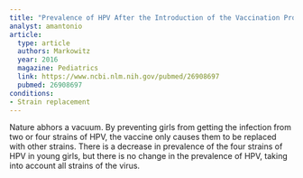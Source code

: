 ```yaml
---
title: "Prevalence of HPV After the Introduction of the Vaccination Program in the United States"
analyst: amantonio
article:
  type: article
  authors: Markowitz
  year: 2016
  magazine: Pediatrics
  link: https://www.ncbi.nlm.nih.gov/pubmed/26908697
  pubmed: 26908697
conditions:
- Strain replacement
---
```


Nature abhors a vacuum. By preventing girls from getting the infection from two or four strains of HPV, the vaccine only causes them to be replaced with other strains.
There is a decrease in prevalence of the four strains of HPV in young girls, but there is no change in the prevalence of HPV, taking into account all strains of the virus.
